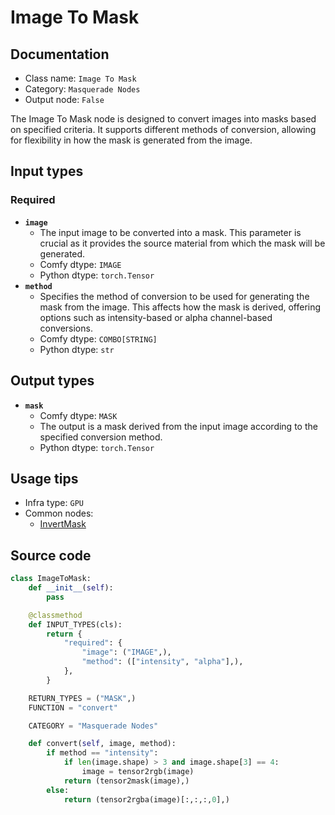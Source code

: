 # Image To Mask
## Documentation
- Class name: `Image To Mask`
- Category: `Masquerade Nodes`
- Output node: `False`

The Image To Mask node is designed to convert images into masks based on specified criteria. It supports different methods of conversion, allowing for flexibility in how the mask is generated from the image.
## Input types
### Required
- **`image`**
    - The input image to be converted into a mask. This parameter is crucial as it provides the source material from which the mask will be generated.
    - Comfy dtype: `IMAGE`
    - Python dtype: `torch.Tensor`
- **`method`**
    - Specifies the method of conversion to be used for generating the mask from the image. This affects how the mask is derived, offering options such as intensity-based or alpha channel-based conversions.
    - Comfy dtype: `COMBO[STRING]`
    - Python dtype: `str`
## Output types
- **`mask`**
    - Comfy dtype: `MASK`
    - The output is a mask derived from the input image according to the specified conversion method.
    - Python dtype: `torch.Tensor`
## Usage tips
- Infra type: `GPU`
- Common nodes:
    - [InvertMask](../../Comfy/Nodes/InvertMask.md)



## Source code
```python
class ImageToMask:
    def __init__(self):
        pass

    @classmethod
    def INPUT_TYPES(cls):
        return {
            "required": {
                "image": ("IMAGE",),
                "method": (["intensity", "alpha"],),
            },
        }

    RETURN_TYPES = ("MASK",)
    FUNCTION = "convert"

    CATEGORY = "Masquerade Nodes"

    def convert(self, image, method):
        if method == "intensity":
            if len(image.shape) > 3 and image.shape[3] == 4:
                image = tensor2rgb(image)
            return (tensor2mask(image),)
        else:
            return (tensor2rgba(image)[:,:,:,0],)

```
